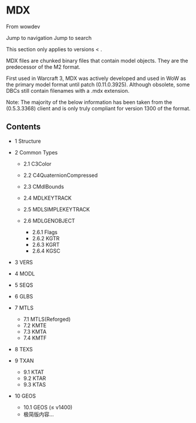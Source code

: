 # MDX

From wowdev

Jump to navigation Jump to search

This section only applies to versions < .

MDX files are chunked binary files that contain model objects. They are the predecessor of the M2 format.

First used in Warcraft 3, MDX was actively developed and used in WoW as the primary model format until patch (0.11.0.3925). Although obsolete, some DBCs still contain filenames with a .mdx extension.

Note: The majority of the below information has been taken from the (0.5.3.3368) client and is only truly compliant for version 1300 of the format.

## Contents

* 1 Structure
* 2 Common Types

  + 2.1 C3Color
  + 2.2 C4QuaternionCompressed
  + 2.3 CMdlBounds
  + 2.4 MDLKEYTRACK
  + 2.5 MDLSIMPLEKEYTRACK
  + 2.6 MDLGENOBJECT

    - 2.6.1 Flags
    - 2.6.2 KGTR
    - 2.6.3 KGRT
    - 2.6.4 KGSC
* 3 VERS
* 4 MODL
* 5 SEQS
* 6 GLBS
* 7 MTLS

  + 7.1 MTLS(Reforged)
  + 7.2 KMTE
  + 7.3 KMTA
  + 7.4 KMTF
* 8 TEXS
* 9 TXAN

  + 9.1 KTAT
  + 9.2 KTAR
  + 9.3 KTAS
* 10 GEOS

  + 10.1 GEOS (≤ v1400)
  + 极简版内容...
